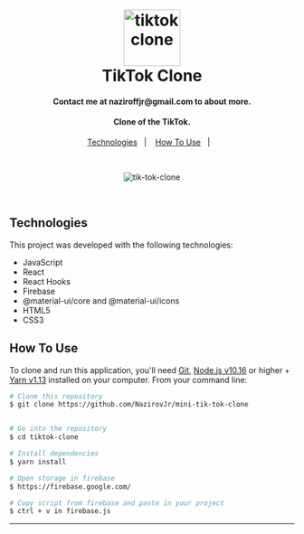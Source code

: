 <h1 align="center">
<img alt="tiktokclone" title="tiktokclone" src="https://res.cloudinary.com/matheuscastroweb/image/upload/v1588992052/tiktok-clone/tiktok_x9nihm.png" width="100px" />
    <br>
    TikTok Clone
</h1>

<h4 align="center">
Contact me at naziroffjr@gmail.com to about more.
</h4>

<h4 align="center">
Clone of the TikTok. 
</h4>


<p align="center">
  <a href="#technologies">Technologies</a>&nbsp;&nbsp;&nbsp;|&nbsp;&nbsp;&nbsp;
  <a href="#how-to-use">How To Use</a>&nbsp;&nbsp;&nbsp;|&nbsp;&nbsp;&nbsp;
</p>
<br>
<p align="center">
<img alt="tik-tok-clone" src = "https://user-images.githubusercontent.com/69512372/127659711-87aa02ce-c5bc-4209-8f13-64d6ec6a5aa7.gif"><br>
</p>
<br>


## Technologies

This project was developed with the following technologies:

- JavaScript
- React
- React Hooks
- Firebase
- @material-ui/core and @material-ui/icons
- HTML5
- CSS3


## How To Use

To clone and run this application, you'll need [Git](https://git-scm.com), [Node.js v10.16][nodejs] or higher + [Yarn v1.13][yarn] installed on your computer. From your command line:

```bash
# Clone this repository
$ git clone https://github.com/NazirovJr/mini-tik-tok-clone


# Go into the repository
$ cd tiktok-clone

# Install dependencies
$ yarn install

# Open storage in firebase
$ https://firebase.google.com/

# Copy script from firebase and paste in your project
$ ctrl + v in firebase.js
```
---

[nodejs]: https://nodejs.org/
[yarn]: https://yarnpkg.com/

